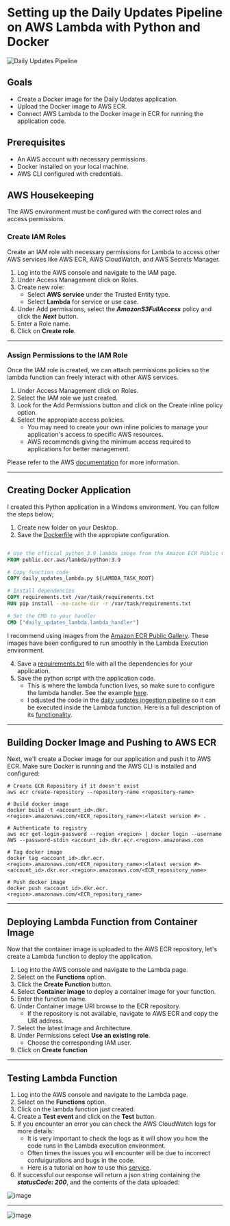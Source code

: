 # Setting up the Daily Updates Pipeline on AWS Lambda with Python and Docker

![Daily Updates Pipeline](https://github.com/JavierGalindo91/NYC-Collisions/assets/17058746/3722cbd6-79ac-4a31-b3d0-30320d89ecfb)

## Goals
- Create a Docker image for the Daily Updates application.
- Upload the Docker image to AWS ECR.
- Connect AWS Lambda to the Docker image in ECR for running the application code.

## Prerequisites
- An AWS account with necessary permissions.
- Docker installed on your local machine.
- AWS CLI configured with credentials.

## AWS Housekeeping
The AWS environment must be configured with the correct roles and access permissions.

### Create IAM Roles
Create an IAM role with necessary permissions for Lambda to access other AWS services like AWS ECR, AWS CloudWatch, and AWS Secrets Manager.

1. Log into the AWS console and navigate to the IAM page.
2. Under Access Management click on Roles.
3. Create new role:
   - Select **AWS service** under the Trusted Entity type.
   - Select **Lambda** for service or use case.
4. Under Add permissions, select the **_AmazonS3FullAccess_** policy and click the **_Next_** button.
5. Enter a Role name.
6. Click on **Create role**.
_________________________________________________________________

### Assign Permissions to the IAM Role
Once the IAM role is created, we can attach permissions policies so the lambda function can freely interact with other AWS services.
1. Under Access Management click on Roles.
2. Select the IAM role we just created.
3. Look for the Add Permissions button and click on the Create inline policy option.
4. Select the appropiate access policies.
   - You may need to create your own inline policies to manage your application's access to specific AWS resources.
   - AWS recommends giving the minimum access required to applications for better management.

Please refer to the AWS [documentation](https://docs.aws.amazon.com/IAM/latest/UserGuide/access_policies_manage-attach-detach.html) for more information.
_________________________________________________________________

## Creating Docker Application
I created this Python application in a Windows environment. You can follow the steps below;

1. Create new folder on your Desktop.
2. Save the [Dockerfile](https://github.com/JavierGalindo91/NYC-Collisions/blob/7f62e378f8c2ea3d48b8e473b2de5bb52fff573b/Docker/Dockerfile) with the appropiate configuration.
```Dockerfile

# Use the official python 3.9 lambda image from the Amazon ECR Public Gallery
FROM public.ecr.aws/lambda/python:3.9

# Copy function code
COPY daily_updates_lambda.py ${LAMBDA_TASK_ROOT}

# Install dependencies
COPY requirements.txt /var/task/requirements.txt
RUN pip install --no-cache-dir -r /var/task/requirements.txt

# Set the CMD to your handler
CMD ["daily_updates_lambda.lambda_handler"]
```
I recommend using images from the [Amazon ECR Public Gallery](https://gallery.ecr.aws/lambda/python). These images have been configured to run smoothly in the Lambda Execution environment.
     
4. Save a [requirements.txt](https://github.com/JavierGalindo91/NYC-Collisions/blob/7f62e378f8c2ea3d48b8e473b2de5bb52fff573b/Docker/requirements.txt) file with all the dependencies for your application.
5. Save the python script with the application code.
   - This is where the lambda function lives, so make sure to configure the lambda handler. See the example [here](https://github.com/JavierGalindo91/NYC-Collisions/blob/7f62e378f8c2ea3d48b8e473b2de5bb52fff573b/AWS/daily_updates_lambda.py).
   - I adjusted the code in the [daily updates ingestion pipeline](https://github.com/JavierGalindo91/NYC-Collisions/blob/6543e9745596a489b638dc9343f48a2764d2aa3f/data%20pipelines/Ingestion%20Pipelines/daily_updates.py) so it can be executed inside the Lambda function. Here is a full description of its [functionality](https://github.com/JavierGalindo91/NYC-Collisions/blob/main/data%20pipelines/Ingestion%20Pipelines/ReadME.md#daily-update-data-pipeline). 
_________________________________________________________________
## Building Docker Image and Pushing to AWS ECR

Next, we'll create a Docker image for our application and push it to AWS ECR. Make sure Docker is running and the AWS CLI is installed and configured:

```
# Create ECR Repository if it doesn't exist
aws ecr create-repository --repository-name <repository-name>

# Build docker image
docker build -t <account_id>.dkr.<region>.amazonaws.com/<ECR_repository_name>:<latest version #> .

# Authenticate to registry
aws ecr get-login-password --region <region> | docker login --username AWS --password-stdin <account_id>.dkr.ecr.<region>.amazonaws.com

# Tag docker image
docker tag <account_id>.dkr.ecr.<region>.amazonaws.com/<ECR_repository_name>:<latest version #> <account_id>.dkr.ecr.<region>.amazonaws.com/<ECR_repository_name>

# Push docker image
docker push <account_id>.dkr.ecr.<region>.amazonaws.com/<ECR_repository_name>
```
_________________________________________________________________
## Deploying Lambda Function from Container Image
Now that the container image is uploaded to the AWS ECR repository, let's create a Lambda function to deploy the application.

1. Log into the AWS console and navigate to the Lambda page.
2. Select on the **Functions** option.
3. Click the **Create Function** button.
4. Select **Container image** to deploy a container image for your function.
5. Enter the function name.
6. Under Container image URI browse to the ECR repository.
    - If the repository is not available, navigate to AWS ECR and copy the URI address.
7. Select the latest image and Architecture.
8. Under Permissions select **Use an existing role**.
   - Choose the corresponding IAM user.
9. Click on **Create function**

_________________________________________________________________
## Testing Lambda Function

1. Log into the AWS console and navigate to the Lambda page.
2. Select on the **Functions** option.
3. Click on the lambda function just created.
4. Create a **Test event** and click on the **Test** button.
5. If you encounter an error you can check the AWS CloudWatch logs for more details:
     - It is very important to check the logs as it will show you how the code runs in the Lambda execution environment.
     - Often times the issues you will encounter will be due to incorrect confuigurations and bugs in the code. 
     - Here is a tutorial on how to use this [service](https://www.youtube.com/watch?v=CCx3EVAMDgM).
6. If successful our response will return a json string containing the **_statusCode: 200_**, and the contents of the data uploaded:
   
![image](https://github.com/JavierGalindo91/NYC-Collisions/assets/17058746/d18ecc5a-bbae-42f2-b52d-93c9d38edcf5)
_________________________________________________________________
![image](https://github.com/JavierGalindo91/NYC-Collisions/assets/17058746/b4df83fd-7f0b-4f4a-8120-a091656bf121)

